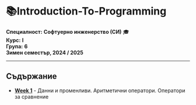 # 📚Introduction-To-Programming
**Специалност:** **Софтуерно инженерство (СИ)** 🎓 <br>
**Курс:** **I**  
**Група:** **6**  
**Зимен семестър, 2024 / 2025**
<hr style="border-width: 5px !important;">

## Съдържание
- [**Week 1**](https://github.com/cathy-09/Introduction-To-Programming/tree/main/Week%201) - Данни и променливи. Аритметични оператори. Оператори за сравнение
